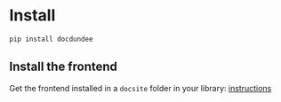 # Install

```python
pip install docdundee
```

## Install the frontend

Get the frontend installed in a `docsite` folder in your 
library: <a href="javascript:openLink('/frontend/get_started/install')">instructions</a>